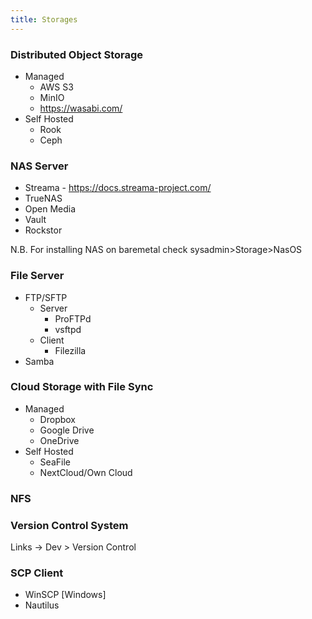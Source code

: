 ```yaml
---
title: Storages
---
```


### Distributed Object Storage
- Managed
  - AWS S3
  - MinIO
  - https://wasabi.com/
- Self Hosted
  - Rook
  - Ceph

### NAS Server

- Streama - https://docs.streama-project.com/
- TrueNAS
- Open Media
- Vault
- Rockstor

N.B. For installing NAS on baremetal check sysadmin>Storage>NasOS

### File Server

- FTP/SFTP
  - Server
    - ProFTPd
    - vsftpd
  - Client
    - Filezilla
- Samba

### Cloud Storage with File Sync

- Managed
  - Dropbox
  - Google Drive
  - OneDrive
- Self Hosted
  - SeaFile
  - NextCloud/Own Cloud

### NFS

### Version Control System

Links -> Dev > Version Control

### SCP Client

- WinSCP [Windows]
- Nautilus